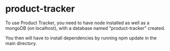 # product-tracker


To use Product Tracker, you need to have node installed as well as a mongoDB (on localhost), with a database named "product-tracker" created.


You then will have to install dependencies by running npm update in the main directory.